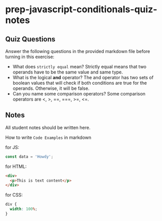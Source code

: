 # prep-javascript-conditionals-quiz-notes

## Quiz Questions

Answer the following questions in the provided markdown file before turning in this exercise:

- What does `strictly equal` mean?
  Strictly equal means that two operands have to be the same value and same type.
- What is the logical **and** operator?
  The and operator has two sets of boolean values that will check if both conditions are true for the operands. Otherwise, it will be false.
- Can you name some comparison operators?
  Some comparison operators are <, >, ==, ===, >=, <=.

## Notes

All student notes should be written here.

How to write `Code Examples` in markdown

for JS:

```javascript
const data = 'Howdy';
```

for HTML:

```html
<div>
  <p>This is text content</p>
</div>
```

for CSS:

```css
div {
  width: 100%;
}
```
